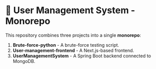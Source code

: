 # 🚀 User Management System - Monorepo

This repository combines three projects into a single **monorepo**:

1. **Brute-force-python** - A brute-force testing script.
2. **User-management-frontend** - A Next.js-based frontend.
3. **UserManagementSystem** - A Spring Boot backend connected to MongoDB.
